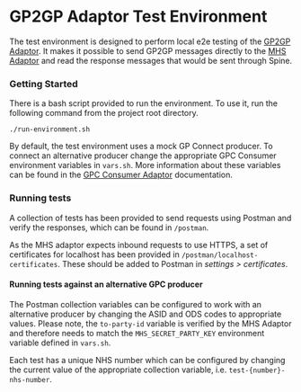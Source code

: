 # GP2GP Adaptor Test Environment

The test environment is designed to perform local e2e testing of the 
[GP2GP Adaptor](https://github.com/nhsconnect/integration-adaptor-gp2gp). 
It makes it possible to send GP2GP messages directly to the 
[MHS Adaptor](https://github.com/nhsconnect/integration-adaptor-mhs.git) 
and read the response messages that would be sent through Spine.

### Getting Started

There is a bash script provided to run the environment. To use it, run 
the following command from the project root directory. 

```shell
./run-environment.sh
```

By default, the test environment uses a mock GP Connect producer. To connect an 
alternative producer change the appropriate GPC Consumer environment variables in 
`vars.sh`. More information about these variables can be found in the 
[GPC Consumer Adaptor](https://github.com/nhsconnect/integration-adaptor-gpc-consumer) 
documentation.

### Running tests 

A collection of tests has been provided to send requests using 
Postman and verify the responses, which can be found in `/postman`.

As the MHS adaptor expects inbound requests to use HTTPS, a set of certificates for localhost has 
been provided in `/postman/localhost-certificates`. These should be added to Postman in 
*settings > certificates*. 

#### Running tests against an alternative GPC producer

The Postman collection variables can be configured to work with an alternative producer 
by changing the ASID and ODS codes to appropriate values. Please note, the `to-party-id` 
variable is verified by the MHS Adaptor and therefore needs to match the 
`MHS_SECRET_PARTY_KEY` environment variable defined in `vars.sh`.

Each test has a unique NHS number which can be configured by changing the current value 
of the appropriate collection variable, i.e. 
`test-{number}-nhs-number`.
